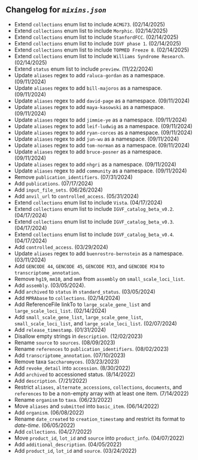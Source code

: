## Changelog for *`mixins.json`*

* Extend `collections` enum list to include `ACMG73`. (02/14/2025)
* Extend `collections` enum list to include `Morphic`. (02/14/2025)
* Extend `collections` enum list to include `StanfordFCC`. (02/14/2025)
* Extend `collections` enum list to include `IGVF phase 1`. (02/14/2025)
* Extend `collections` enum list to include `TOPMED Freeze 8`. (02/14/2025)
* Extend `collections` enum list to include `Williams Syndrome Research`. (02/14/2025)
* Extend `status` enum list to include `preview`. (11/22/2024)
* Update `aliases` regex to add `raluca-gordan` as a namespace. (09/11/2024)
* Update `aliases` regex to add `bill-majoros` as a namespace. (09/11/2024)
* Update `aliases` regex to add `david-page` as a namespace. (09/11/2024)
* Update `aliases` regex to add `maya-kasowski` as a namespace. (09/11/2024)
* Update `aliases` regex to add `jimmie-ye` as a namespace. (09/11/2024)
* Update `aliases` regex to add `leif-ludwig` as a namespace. (09/11/2024)
* Update `aliases` regex to add `ryan-corces` as a namespace. (09/11/2024)
* Update `aliases` regex to add `jun-wu` as a namespace. (09/11/2024)
* Update `aliases` regex to add `tom-norman` as a namespace. (09/11/2024)
* Update `aliases` regex to add `bruce-posner` as a namespace. (09/11/2024)
* Update `aliases` regex to add `nhgri` as a namespace. (09/11/2024)
* Update `aliases` regex to add `community` as a namespace. (09/11/2024)
* Remove `publication_identifiers`. (07/31/2024)
* Add `publications`. (07/17/2024)
* Add `input_file_sets`. (06/26/2024)
* Add `anvil_url` to `controlled_access`. (05/31/2024)
* Extend `collections` enum list to include `Vista`. (04/17/2024)
* Extend `collections` enum list to include `IGVF_catalog_beta_v0.2`. (04/17/2024)
* Extend `collections` enum list to include `IGVF_catalog_beta_v0.3`. (04/17/2024)
* Extend `collections` enum list to include `IGVF_catalog_beta_v0.4`. (04/17/2024)
* Add `controlled_access`. (03/29/2024)
* Update `aliases` regex to add `buenrostro-bernstein` as a namespace. (03/11/2024)
* Add `GENCODE 44`, `GENCODE 45`, `GENCODE M33`, and `GENCODE M34` to `transcriptome_annotation`.
* Remove `hg19`, `mm10`, and `mm9` from `assembly` on `small_scale_loci_list`.
* Add `assembly`. (03/05/2024).
* Add `archived` to `status` in `standard_status`. (03/05/2024)
* Add `MPRAbase` to `collections`. (02/14/2024)
* Add ReferenceFile linkTo to `large_scale_gene_list` and `large_scale_loci_list`. (02/14/2024)
* Add `small_scale_gene_list`, `large_scale_gene_list`, `small_scale_loci_list`, and `large_scale_loci_list`. (02/07/2024)
* Add `release_timestamp`. (01/31/2024)
* Disallow empty strings in `description`. (12/02/2023)
* Rename `source` to `sources`. (08/09/2023)
* Rename `references` to `publication_identifiers`. (08/02/2023)
* Add `transcriptome_annotation`. (07/10/2023)
* Remove taxa `Saccharomyces`. (03/23/2023)
* Add `revoke_detail` into `accession`. (8/30/2022)
* Add `archived` to accessioned status. (8/14/2022)
* Add `description`. (7/21/2022)
* Restrict `aliases`, `alternate_accessions`, `collections`, `documents`, and `references` to be a non-empty array with at least one item. (7/14/2022)
* Rename `organism` to `taxa`. (06/23/2022)
* Move `aliases` and `submitted` into `basic_item`. (06/14/2022)
* Add `organism`. (06/08/2022)
* Rename `date_created` to `creation_timestamp` and restrict its format to *date-time*. (06/05/2022)
*  Add `collections`. (04/27/2022)
*  Move `product_id`, `lot_id` and `source` into `product_info`. (04/07/2022)
*  Add `additional_description`. (04/05/2022)
*  Add `product_id`, `lot_id` and `source`. (03/24/2022)
